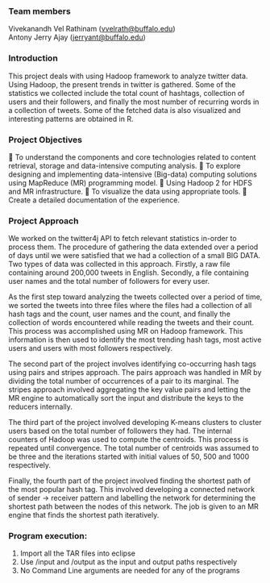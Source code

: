 ### Team members
Vivekanandh Vel Rathinam (vvelrath@buffalo.edu)																				
Antony Jerry Ajay (jerryant@buffalo.edu)

### Introduction
This project deals with using Hadoop framework to analyze twitter data. Using Hadoop, the present trends in twitter is gathered. Some of the statistics we collected include the total count of hashtags, collection of users and their followers, and finally the most number of recurring words in a collection of tweets. Some of the fetched data is also visualized and interesting patterns are obtained in R.

### Project Objectives

 To understand the components and core technologies related to content retrieval, storage and data-intensive computing analysis.
 To explore designing and implementing data-intensive (Big-data) computing solutions using MapReduce (MR) programming model.
 Using Hadoop 2 for HDFS and MR infrastructure.
 To visualize the data using appropriate tools.
 Create a detailed documentation of the experience.

### Project Approach

We worked on the twitter4j API to fetch relevant statistics in-order to process them. The procedure of gathering the data extended over a period of days until we were satisfied that we had a collection of a small BIG DATA. Two types of data was collected in this approach. Firstly, a raw file containing around 200,000 tweets in English. Secondly, a file containing user names and the total number of followers for every user.

As the first step toward analyzing the tweets collected over a period of time, we sorted the tweets into three files where the files had a collection of all hash tags and the count, user names and the count, and finally the collection of words encountered while reading the tweets and their count. This process was accomplished using MR on Hadoop framework. This information is then used to identify the most trending hash tags, most active users and users with most followers respectively.

The second part of the project involves identifying co-occurring hash tags using pairs and stripes approach. The pairs approach was handled in MR by dividing the total number of occurrences of a pair to its marginal. The stripes approach involved aggregating the key value pairs and letting the MR engine to automatically sort the input and distribute the keys to the reducers internally.

The third part of the project involved developing K-means clusters to cluster users based on the total number of followers they had. The internal counters of Hadoop was used to compute the centroids. This process is repeated until convergence. The total number of centroids was assumed to be three and the iterations started with initial values of 50, 500 and 1000 respectively.

Finally, the fourth part of the project involved finding the shortest path of the most popular hash tag. This involved developing a connected network of sender -> receiver pattern and labelling the network for determining the shortest path between the nodes of this network. The job is given to an MR engine that finds the shortest path iteratively.

### Program execution:

1) Import all the TAR files into eclipse
2) Use /input and /output as the input and output paths respectively
3) No Command Line arguments are needed for any of the programs
